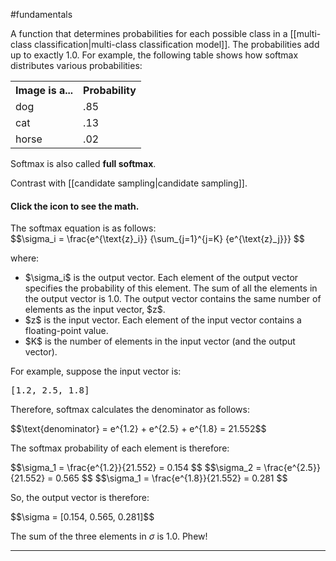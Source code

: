 #fundamentals

A function that determines probabilities for each possible class in a
[[multi-class classification|multi-class classification model]]. The probabilities add up
to exactly 1.0. For example, the following table shows how softmax distributes
various probabilities:

<table>
  <tr><th>Image is a...</th> <th>Probability</th></tr>
  <tr><td>dog</td>           <td>.85</td></tr>
  <tr><td>cat</td>           <td>.13</td></tr>
  <tr><td>horse</td>         <td>.02</td></tr>
</table>

Softmax is also called <strong>full softmax</strong>.

Contrast with [[candidate sampling|candidate sampling]].

<section class="expandable">

<h4 class="showalways" id="click-the-icon-to-see-the-math._5" data-text=" Click the icon to see the math. " tabindex="-1">
Click the icon to see the math.
</h4>

<div class="expand-background">
The softmax equation is as follows:

<div>
$$\sigma_i = \frac{e^{\text{z}_i}} {\sum_{j=1}^{j=K} {e^{\text{z}_j}}} $$
</div>

where:

<ul>
<li>$\sigma_i$ is the output vector. Each element of the output vector
specifies the probability of this element. The sum of all the elements
in the output vector is 1.0. The output vector contains the same number
of elements as the input vector, $z$.</li>
<li>$z$ is the input vector. Each element of the input vector contains
a floating-point value.</li>
<li>$K$ is the number of elements in the input vector (and the output
vector).</li>
</ul>

For example, suppose the input vector is:

<pre translate="no" dir="ltr">
[1.2, 2.5, 1.8]
</pre>

Therefore, softmax calculates the denominator as follows:

<div>
$$\text{denominator} = e^{1.2} + e^{2.5} + e^{1.8} = 21.552$$
</div>

The softmax probability of each element is therefore:

<div>
$$\sigma_1 = \frac{e^{1.2}}{21.552} = 0.154 $$
$$\sigma_2 = \frac{e^{2.5}}{21.552} = 0.565 $$
$$\sigma_1 = \frac{e^{1.8}}{21.552} = 0.281 $$
</div>

So, the output vector is therefore:

<div>
$$\sigma = [0.154, 0.565, 0.281]$$
</div>

The sum of the three elements in $\sigma$ is 1.0. Phew!

</div>

<hr />
</section>

